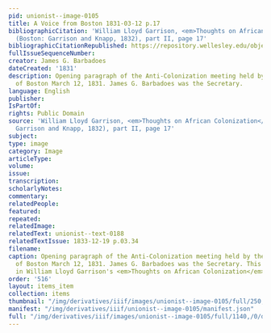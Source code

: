 ```yaml
---
pid: unionist--image-0105
title: A Voice from Boston 1831-03-12 p.17
bibliographicCitation: 'William Lloyd Garrison, <em>Thoughts on African Colonization</em>
  (Boston: Garrison and Knapp, 1832), part II, page 17'
bibliographicCitationRepublished: https://repository.wellesley.edu/object/wellesley30861
fullIssueSequenceNumber: 
creator: James G. Barbadoes
dateCreated: '1831'
description: Opening paragraph of the Anti-Colonization meeting held by the Free Blacks
  of Boston March 12, 1831. James G. Barbadoes was the Secretary.
language: English
publisher: 
IsPartOf: 
rights: Public Domain
source: 'William Lloyd Garrison, <em>Thoughts on African Colonization</em> (Boston:
  Garrison and Knapp, 1832), part II, page 17'
subject: 
type: image
category: Image
articleType: 
volume: 
issue: 
transcription: 
scholarlyNotes: 
commentary: 
relatedPeople: 
featured: 
repeated: 
relatedImage: 
relatedText: unionist--text-0188
relatedTextIssue: 1833-12-19 p.03.34
filename: 
caption: Opening paragraph of the Anti-Colonization meeting held by the Free Blacks
  of Boston March 12, 1831. James G. Barbadoes was the Secretary. This work was republished
  in William Lloyd Garrison's <em>Thoughts on African Colonization</em>
order: '516'
layout: items_item
collection: items
thumbnail: "/img/derivatives/iiif/images/unionist--image-0105/full/250,/0/default.jpg"
manifest: "/img/derivatives/iiif/unionist--image-0105/manifest.json"
full: "/img/derivatives/iiif/images/unionist--image-0105/full/1140,/0/default.jpg"
---
```

